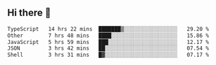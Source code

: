 ## Hi there 👋

<!--START_SECTION:waka-->

```txt
TypeScript   14 hrs 22 mins  ███████▒░░░░░░░░░░░░░░░░░   29.20 %
Other        7 hrs 48 mins   ████░░░░░░░░░░░░░░░░░░░░░   15.86 %
JavaScript   5 hrs 59 mins   ███░░░░░░░░░░░░░░░░░░░░░░   12.17 %
JSON         3 hrs 42 mins   ██░░░░░░░░░░░░░░░░░░░░░░░   07.54 %
Shell        3 hrs 31 mins   █▓░░░░░░░░░░░░░░░░░░░░░░░   07.17 %
```

<!--END_SECTION:waka-->
